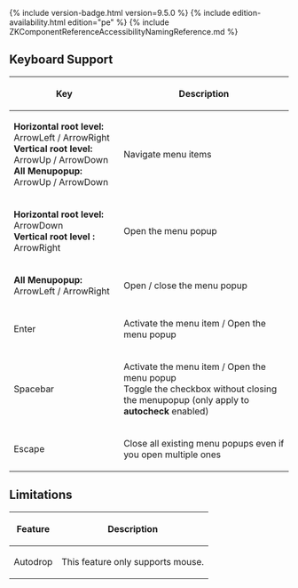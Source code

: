  {% include
version-badge.html version=9.5.0 %} {% include edition-availability.html edition="pe" %} {% include
ZKComponentReferenceAccessibilityNamingReference.md %}

## Keyboard Support

<table>
<thead>
<tr class="header">
<th><center>
<p>Key</p>
</center></th>
<th><center>
<p>Description</p>
</center></th>
</tr>
</thead>
<tbody>
<tr class="odd">
<td><p><b>Horizontal root level:</b> ArrowLeft / ArrowRight<br />
<b>Vertical root level:</b> ArrowUp / ArrowDown<br />
<b>All Menupopup:</b> ArrowUp / ArrowDown</p></td>
<td><p>Navigate menu items</p></td>
</tr>
<tr class="even">
<td><p><b>Horizontal root level:</b> ArrowDown<br />
<b>Vertical root level :</b> ArrowRight</p></td>
<td><p>Open the menu popup</p></td>
</tr>
<tr class="odd">
<td><p><b>All Menupopup:</b> ArrowLeft / ArrowRight</p></td>
<td><p>Open / close the menu popup</p></td>
</tr>
<tr class="even">
<td><p>Enter</p></td>
<td><p>Activate the menu item / Open the menu popup</p></td>
</tr>
<tr class="odd">
<td><p>Spacebar</p></td>
<td><p>Activate the menu item / Open the menu popup<br />
Toggle the checkbox without closing the menupopup (only apply to
<b>autocheck</b> enabled)</p></td>
</tr>
<tr class="even">
<td><p>Escape</p></td>
<td><p>Close all existing menu popups even if you open multiple
ones</p></td>
</tr>
</tbody>
</table>

## Limitations

<table>
<thead>
<tr class="header">
<th><center>
<p>Feature</p>
</center></th>
<th><center>
<p>Description</p>
</center></th>
</tr>
</thead>
<tbody>
<tr class="odd">
<td><p>Autodrop</p></td>
<td><p>This feature only supports mouse.</p></td>
</tr>
</tbody>
</table>
